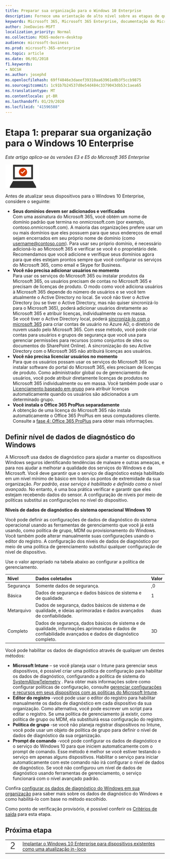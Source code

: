 ```yaml
---
title: Preparar sua organização para o Windows 10 Enterprise
description: Fornece uma orientação de alto nível sobre as etapas de que você precisa para implantar o Windows 10 Enterprise em PCs como parte do Microsoft 365 Enterprise.
keywords: Microsoft 365, Microsoft 365 Enterprise, documentação do Microsoft 365, Windows 10 Enterprise, implantação
author: JoeDavies-MSFT
localization_priority: Normal
ms.collection: M365-modern-desktop
audience: microsoft-business
ms.prod: microsoft-365-enterprise
ms.topic: article
ms.date: 06/01/2018
f1.keywords:
- NOCSH
ms.author: josephd
ms.openlocfilehash: 69ff4846e3daeef39310aa63961e0b3f5ccb9875
ms.sourcegitcommit: 1c91b7b24537d0e54d484c3379043db53c1aea65
ms.translationtype: MT
ms.contentlocale: pt-BR
ms.lasthandoff: 01/29/2020
ms.locfileid: "41596588"
---
```

# <a name="step-1-prepare-your-organization-for-windows-10-enterprise"></a>Etapa 1: preparar sua organização para o Windows 10 Enterprise

*Este artigo aplica-se às versões E3 e E5 do Microsoft 365 Enterprise*

![Fase 3: Windows 10 Enterprise](./media/deploy-foundation-infrastructure/win10enterprise_icon-small.png)

Antes de atualizar seus dispositivos para o Windows 10 Enterprise, considere o seguinte:

- **Seus domínios devem ser adicionados e verificados** <br>
  Com uma assinatura do Microsoft 365, você obtém um nome de domínio padrão que termina no onmicrosoft.com (por exemplo, contoso.onmicrosoft.com). A maioria das organizações prefere usar um ou mais domínios que eles possuem para que seus endereços de email sejam encerrados em seu próprio nome de domínio (como username@contoso.com). Para usar seu próprio domínio, é necessário adicioná-lo ao Microsoft 365 e verificar se você é o proprietário dele. Recomendamos que você adicione e verifique seus domínios agora para que eles estejam prontos sempre que você configurar os serviços do Microsoft 365, como email e Skype for Business.
- **Você não precisa adicionar usuários no momento** <br>
  Para usar os serviços do Microsoft 365 ou instalar produtos da Microsoft 365, os usuários precisam de contas no Microsoft 365 e precisam de licenças de produto. O modo como você adiciona usuários à Microsoft 365 depende do número de usuários e se você tem atualmente o Active Directory no local. Se você não tiver o Active Directory (ou se tiver o Active Directory, mas não quiser sincronizá-lo para o Microsoft 365), poderá adicionar usuários diretamente ao Microsoft 365 e atribuir licenças, individualmente ou em massa. <br>
  Se você tiver o Active Directory local, poderá [sincronizá-lo com o microsoft 365](identity-add-user-accounts.md#identity-sync) para criar contas de usuário no Azure AD, o diretório de nuvem usado pelo Microsoft 365. Com esse método, você pode criar contas para usuários e grupos de segurança que você usa para gerenciar permissões para recursos (como conjuntos de sites ou documentos do SharePoint Online). A sincronização do seu Active Directory com o Microsoft 365 não atribuirá licenças aos usuários.
- **Você não precisa licenciar usuários no momento** <br>
  Para que os usuários possam usar os serviços do Microsoft 365 ou instalar software do portal do Microsoft 365, eles precisam de licenças de produto. Como administrador global ou de gerenciamento de usuários, você pode atribuir diretamente licenças de produtos no Microsoft 365 individualmente ou em massa. Você também pode usar o [Licenciamento baseado em grupo](identity-use-group-management.md#identity-group-license) para atribuir licenças automaticamente quando os usuários são adicionados a um determinado grupo. 
- **Você instala o Office 365 ProPlus separadamente** <br>
  A obtenção de uma licença do Microsoft 365 não instala automaticamente o Office 365 ProPlus em seus computadores cliente. Consulte a [fase 4: Office 365 ProPlus](office365proplus-infrastructure.md) para obter mais informações. 

## <a name="set-windows-diagnostics-data-level"></a>Definir nível de dados de diagnóstico do Windows

A Microsoft usa dados de diagnóstico para ajudar a manter os dispositivos Windows seguros identificando tendências de malware e outras ameaças, e para nos ajudar a melhorar a qualidade dos serviços do Windows e da Microsoft. Você deve garantir que o serviço de diagnóstico esteja habilitado em um nível mínimo de básico em todos os pontos de extremidade da sua organização. *Por padrão, esse serviço é habilitado e definido como o nível avançado.* No entanto, é uma boa prática verificar e garantir que eles estejam recebendo dados do sensor. A configuração de níveis por meio de políticas substitui as configurações no nível do dispositivo. 

**Níveis de dados de diagnóstico do sistema operacional Windows 10**

Você pode definir as configurações de dados de diagnóstico do sistema operacional usando as ferramentas de gerenciamento que você já está usando, como política de grupo, MDM ou provisionamento do Windows. Você também pode alterar manualmente suas configurações usando o editor do registro. A configuração dos níveis de dados de diagnóstico por meio de uma política de gerenciamento substitui qualquer configuração de nível de dispositivo.

Use o valor apropriado na tabela abaixo ao configurar a política de gerenciamento.

| Nível | Dados coletados | Valor |
|:--- |:--- |:--- |
| Segurança | Somente dados de segurança. | ,0 |
| Básica | Dados de segurança e dados básicos de sistema e de qualidade. | 1 |
| Metarquivo | Dados de segurança, dados básicos de sistema e de qualidade, e ideias aprimoradas e dados avançados de confiabilidade. | duas |
| Completo | Dados de segurança, dados básicos de sistema e de qualidade, informações aprimoradas e dados de confiabilidade avançados e dados de diagnóstico completo. | 3D |

Você pode habilitar os dados de diagnóstico através de qualquer um destes métodos:

* **Microsoft Intune** – se você planeja usar o Intune para gerenciar seus dispositivos, é possível criar uma política de configuração para habilitar os dados de diagnóstico, configurando a política de sistema do <a href="https://docs.microsoft.com/windows/client-management/mdm/policy-csp-system#system-allowtelemetry" target="blank">SystemAllowTelemetry</a> . Para obter mais informações sobre como configurar políticas de configuração, consulte [gerenciar configurações e recursos em seus dispositivos com as políticas do Microsoft Intune](https://aka.ms/intuneconfigpolicies).
* **Editor do registro** -você pode usar o editor do registro para habilitar manualmente os dados de diagnóstico em cada dispositivo da sua organização. Como alternativa, você pode escrever um script para editar o registro. Se uma política de gerenciamento já existir, como política de grupo ou MDM, ela substituirá essa configuração do registro.
* **Política de grupo** -se você não planeja registrar dispositivos no Intune, você pode usar um objeto de política de grupo para definir o nível de dados de diagnóstico da sua organização.
* **Prompt de comando** -você pode configurar os dados de diagnóstico e o serviço do Windows 10 para que iniciem automaticamente com o prompt de comando. Esse método é melhor se você estiver testando o serviço em apenas alguns dispositivos. Habilitar o serviço para iniciar automaticamente com este comando não irá configurar o nível de dados de diagnóstico. Se você não configurou um nível de dados de diagnóstico usando ferramentas de gerenciamento, o serviço funcionará com o nível avançado padrão.

Confira [configurar os dados de diagnóstico do Windows em sua organização](https://docs.microsoft.com/windows/configuration/configure-windows-diagnostic-data-in-your-organization) para saber mais sobre os dados de diagnóstico do Windows e como habilitá-lo com base no método escolhido.

Como ponto de verificação provisório, é possível conferir os [Critérios de saída](windows10-exit-criteria.md#crit-windows10-step1) para esta etapa.

## <a name="next-step"></a>Próxima etapa

|||
|:-------|:-----|
|![Etapa 2](./media/stepnumbers/Step2.png)| [Implantar o Windows 10 Enterprise para dispositivos existentes como uma atualização in-loco](windows10-deploy-inplaceupgrade.md) |






